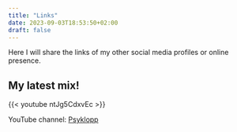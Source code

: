 ```yaml
---
title: "Links"
date: 2023-09-03T18:53:50+02:00
draft: false
---
```


Here I will share the links of my other social media profiles or online presence.

## My latest mix!

 {{< youtube ntJg5CdxvEc >}}

YouTube channel: [Psyklopp](https://www.youtube.com/@Psyklopp)